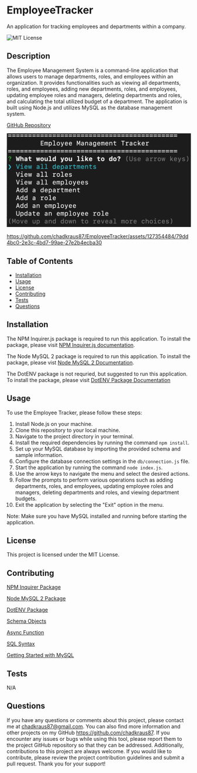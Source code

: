 # EmployeeTracker
An application for tracking employees and departments within a company.

![MIT License](https://img.shields.io/badge/License-MIT-brightgreen)

## Description

The Employee Management System is a command-line application that allows users to manage departments, roles, and employees within an organization. It provides functionalities such as viewing all departments, roles, and employees, adding new departments, roles, and employees, updating employee roles and managers, deleting departments and roles, and calculating the total utilized budget of a department. The application is built using Node.js and utilizes MySQL as the database management system.

[GitHub Repository](https://github.com/chadkraus87/EmployeeTracker)

![Terminal Demo](./lib/terminal.png)

https://github.com/chadkraus87/EmployeeTracker/assets/127354484/79dd4bc0-2e3c-4bd7-99ae-27e2b4ecba30

## Table of Contents

- [Installation](#installation)
- [Usage](#usage)
- [License](#license)
- [Contributing](#contributing)
- [Tests](#tests)
- [Questions](#questions)

## Installation

The NPM Inquirer.js package is required to run this application. To install the package, please visit [NPM Inquirer.js documentation](https://www.npmjs.com/package/inquirer).

The Node MySQL 2 package is required to run this application. To install the package, please vist [Node MySQL 2 Documentation](https://www.npmjs.com/package/mysql2).

The DotENV package is not requried, but suggested to run this application. To install the package, please visit [DotENV Package Documentation](https://www.npmjs.com/package/dotenv)

## Usage

To use the Employee Tracker, please follow these steps:

1. Install Node.js on your machine.
2. Clone this repository to your local machine.
3. Navigate to the project directory in your terminal.
4. Install the required dependencies by running the command `npm install`.
5. Set up your MySQL database by importing the provided schema and sample information.
6. Configure the database connection settings in the `db/connection.js` file.
7. Start the application by running the command `node index.js`.
8. Use the arrow keys to navigate the menu and select the desired actions.
9. Follow the prompts to perform various operations such as adding departments, roles, and employees, updating employee roles and managers, deleting departments and roles, and viewing department budgets.
10. Exit the application by selecting the "Exit" option in the menu.

Note: Make sure you have MySQL installed and running before starting the application.


## License

This project is licensed under the MIT License.

## Contributing

[NPM Inquirer Package](https://www.npmjs.com/package/inquirer)

[Node MySQL 2 Package](https://www.npmjs.com/package/mysql2)

[DotENV Package](https://www.npmjs.com/package/dotenv)

[Schema Objects](https://docs.oracle.com/cd/B19306_01/server.102/b14220/schema.htm)

[Async Function](https://developer.mozilla.org/en-US/docs/Web/JavaScript/Reference/Statements/async_function)

[SQL Syntax](https://www.w3schools.com/sql/sql_syntax.asp)

[Getting Started with MySQL](https://dev.mysql.com/doc/mysql-getting-started/en/#mysql-getting-started-installing)

## Tests

N/A

## Questions

If you have any questions or comments about this project, please contact me at chadkraus87@gmail.com. You can also find more information and other projects on my GitHub https://github.com/chadkraus87. If you encounter any issues or bugs while using this tool, please report them to the project GitHub repository so that they can be addressed. Additionally, contributions to this project are always welcome. If you would like to contribute, please review the project contribution guidelines and submit a pull request. Thank you for your support!
